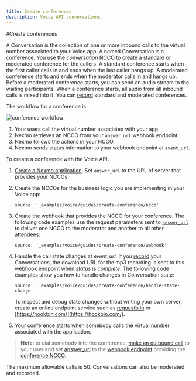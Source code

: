 ```yaml
---
title: Create conferences
description: Voice API conversations.
---
```


#Create conferences

A Conversation is the collection of one or more inbound calls to the virtual number associated to your Voice app. A named Conversation is a conference. You use the *conversation* NCCO to create a standard or moderated conference for the callers. A standard conference starts when the first caller calls in and ends when the last caller hangs up. A moderated conference starts and ends when the moderator calls in and hangs up. Before a moderated conference starts, you can send an audio stream to the waiting participants. When a conference starts, all audio from all inbound calls is mixed into it. You can [record](voice/voice-api/recordings) standard and moderated conferences.

The workflow for a conference is:

![conference workflow](/assets/images/workflow_voice_api_inbound_conversation.svg)

1. Your users call the virtual number associated with your app.
2. Nexmo retrieves an NCCO from your `answer_url` webhook endpoint.
3. Nexmo follows the actions in your NCCO.
4. Nexmo sends status information to your webhook endpoint at `event_url`.

To create a conference with the Voice API:

1. [Create a Nexmo application](tools/application-api#apps_quickstart). Set `answer_url` to the URL of server that provides your NCCOs.  
2. Create the NCCOs for the business logic you are implementing in your Voice app:

    ```tabbed_content
    source: '_examples/voice/guides/create-conference/ncco'
    ```

3. Create the webhook that provides the NCCO for your conference. The following code examples use the request parameters sent to [`answer_url`](voice/voice-api/nexmo-call-control-objects#controlling) to deliver one NCCO to the moderator and another to all other attendees:

    ```tabbed_examples
    source: '_examples/voice/guides/create-conference/webhook'
    ```

4. Handle the call state changes at <i>event_url</i>. If you [record](voice/voice-api/recordings) your Conversations, the download URL for the mp3 recording is sent to this webhook endpoint when *status* is *complete*. The following code examples show you how to handle changes in Conversation state:

    ```tabbed_examples
    source: '_examples/voice/guides/create-conference/handle-state-change'
    ```

    To inspect and debug state changes without writing your own server, create an online endpoint service such as [requestb.in](http://requestb.in/) or [https://hookbin.com/](https://hookbin.com/).

5. Your conference starts when somebody calls the virtual number associated with the application.

> **Note**: to dial somebody into the conference, [make an outbound call](voice/voice-api/calls) to your user and set [answer_url](voice/voice-api/api-reference#ccparameters) to the [webhook endpoint](#conference_webhook) providing the [conference NCCO](#conference_ncco).

The maximum allowable calls is 50. Conversations can also be moderated and recorded.
